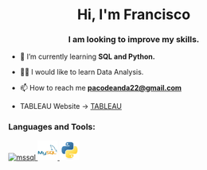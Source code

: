 <h1 align="center">Hi, I'm Francisco</h1>
<h3 align="center">I am looking to improve my skills.</h3>

- 🌱 I’m currently learning **SQL and Python.**
- 👨‍💻 I would like to learn Data Analysis. 

- 📫 How to reach me **pacodeanda22@gmail.com**

- TABLEAU Website -> [TABLEAU](https://public.tableau.com/app/profile/francisco.de.anda)

<h3 align="left">Languages and Tools:</h3>
<p align="left"> <a href="https://www.microsoft.com/en-us/sql-server" target="_blank" rel="noreferrer"> <img src="https://www.svgrepo.com/show/303229/microsoft-sql-server-logo.svg" alt="mssql" width="40" height="40"/> </a> <a href="https://www.mysql.com/" target="_blank" rel="noreferrer"> <img src="https://raw.githubusercontent.com/devicons/devicon/master/icons/mysql/mysql-original-wordmark.svg" alt="mysql" width="40" height="40"/> </a> <a href="https://www.python.org" target="_blank" rel="noreferrer"> <img src="https://raw.githubusercontent.com/devicons/devicon/master/icons/python/python-original.svg" alt="python" width="40" height="40"/> </a> </p>
